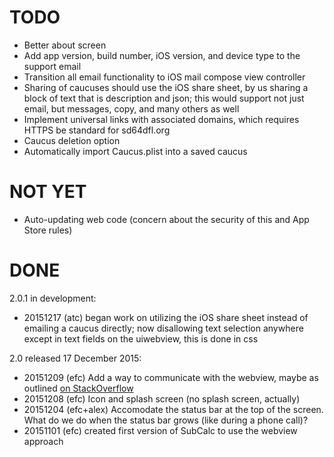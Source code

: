 # TODO #

* Better about screen
* Add app version, build number, iOS version, and device type to the support email
* Transition all email functionality to iOS mail compose view controller
* Sharing of caucuses should use the iOS share sheet, by us sharing a block of text that is description and json; this would support not just email, but messages, copy, and many others as well
* Implement universal links with associated domains, which requires HTTPS be standard for sd64dfl.org
* Caucus deletion option
* Automatically import Caucus.plist into a saved caucus

# NOT YET #

* Auto-updating web code (concern about the security of this and App Store rules)

# DONE #

2.0.1 in development:
* 20151217 (atc) began work on utilizing the iOS share sheet instead of emailing a caucus directly; now disallowing text selection anywhere except in text fields on the uiwebview, this is done in css

2.0 released 17 December 2015:
* 20151209 (efc) Add a way to communicate with the webview, maybe as outlined [on StackOverflow](http://stackoverflow.com/questions/15983797/can-a-uiwebview-interact-communicate-with-the-app)
* 20151208 (efc) Icon and splash screen (no splash screen, actually)
* 20151204 (efc+alex) Accomodate the status bar at the top of the screen. What do we do when the status bar grows (like during a phone call)?
* 20151101 (efc) created first version of SubCalc to use the webview approach